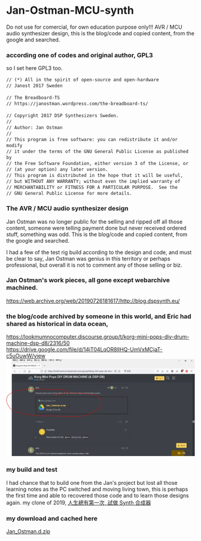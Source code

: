 # Jan-Ostman-MCU-synth
Do not use for comercial, for own education purpose only!!! AVR / MCU audio synthesizer design, this is the blog/code and copied content, from the google and searched.  

### according one of codes and original author, GPL3
so I set here GPL3 too.

```
// (*) All in the spirit of open-source and open-hardware
// Janost 2017 Sweden

// The Breadboard-TS 
// https://janostman.wordpress.com/the-breadboard-ts/

// Copyright 2017 DSP Synthesizers Sweden. 
// 
// Author: Jan Ostman 
// 
// This program is free software: you can redistribute it and/or modify 
// it under the terms of the GNU General Public License as published by 
// the Free Software Foundation, either version 3 of the License, or 
// (at your option) any later version. 
// This program is distributed in the hope that it will be useful, 
// but WITHOUT ANY WARRANTY; without even the implied warranty of 
// MERCHANTABILITY or FITNESS FOR A PARTICULAR PURPOSE.  See the 
// GNU General Public License for more details. 
```



### The AVR / MCU audio synthesizer design  
Jan Ostman was no longer public for the selling and ripped off all those content, someone were telling payment done but never received ordered stuff, something was odd. This is the blog/code and copied content, from the google and searched.

I had a few of the test rig build according to the design and code, and must be clear to say, Jan Ostman was genius in this territory or perhaps professional, but overall it is not to comment any of those selling or biz.

### Jan Ostman's work pieces, all gone except webarchive machined.  
https://web.archive.org/web/20190726181617/http://blog.dspsynth.eu/

### the blog/code archived by someone in this world, and Eric had shared as historical in data ocean,  
https://lookmumnocomputer.discourse.group/t/korg-mini-pops-diy-drum-machine-dsp-d8/2316/50
https://drive.google.com/file/d/14jT04LqOR8lIHQ-UmVxMCjaT-c5uOuwW/view
![sources.JPG](sources.JPG)   



### my build and test
I had chance that to build one from the Jan's project but lost all those learning notes as the PC switched and moving living town, this is perhaps the first time and able to recovered those code and to learn those designs again.
my clone of 2019, [人生總有第一次, 試做 Synth 合成器](https://xiaolaba.wordpress.com/2019/03/05/%e4%ba%ba%e7%94%9f%e7%b8%bd%e6%9c%89%e7%ac%ac%e4%b8%80%e6%ac%a1-%e8%a9%a6%e5%81%9a-synth-%e5%90%88%e6%88%90%e5%99%a8/)  

### my download and cached here
[Jan_Ostman.d.zip](https://drive.google.com/drive/folders/1wYk_ouCOsidifTK9WATTX_tYTJs5JvcE?usp=sharing)
